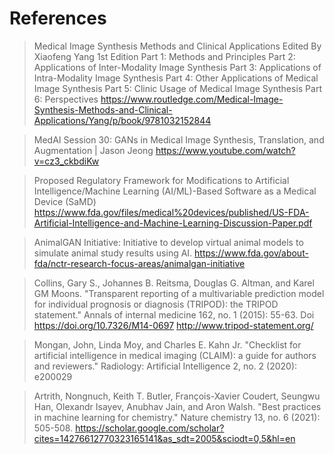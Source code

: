 # References 

> Medical Image Synthesis
Methods and Clinical Applications
Edited By Xiaofeng Yang
1st Edition
Part 1: Methods and Principles
Part 2: Applications of Inter-Modality Image Synthesis 
Part 3: Applications of Intra-Modality Image Synthesis 
Part 4: Other Applications of Medical Image Synthesis 
Part 5: Clinic Usage of Medical Image Synthesis 
Part 6: Perspectives 
https://www.routledge.com/Medical-Image-Synthesis-Methods-and-Clinical-Applications/Yang/p/book/9781032152844


> MedAI Session 30: GANs in Medical Image Synthesis, Translation, and Augmentation | Jason Jeong
https://www.youtube.com/watch?v=cz3_ckbdiKw 

> Proposed Regulatory Framework for Modifications to Artificial
Intelligence/Machine Learning (AI/ML)-Based Software as a Medical Device
(SaMD) 
https://www.fda.gov/files/medical%20devices/published/US-FDA-Artificial-Intelligence-and-Machine-Learning-Discussion-Paper.pdf 

>  AnimalGAN Initiative: Initiative to develop virtual animal models to simulate animal study results using AI.
https://www.fda.gov/about-fda/nctr-research-focus-areas/animalgan-initiative


> Collins, Gary S., Johannes B. Reitsma, Douglas G. Altman, and Karel GM Moons. "Transparent reporting of a multivariable prediction model for individual prognosis or diagnosis (TRIPOD): the TRIPOD statement." Annals of internal medicine 162, no. 1 (2015): 55-63. Doi https://doi.org/10.7326/M14-0697 http://www.tripod-statement.org/

> Mongan, John, Linda Moy, and Charles E. Kahn Jr. "Checklist for artificial intelligence in medical imaging (CLAIM): a guide for authors and reviewers." Radiology: Artificial Intelligence 2, no. 2 (2020): e200029

> Artrith, Nongnuch, Keith T. Butler, François-Xavier Coudert, Seungwu Han, Olexandr Isayev, Anubhav Jain, and Aron Walsh. "Best practices in machine learning for chemistry." Nature chemistry 13, no. 6 (2021): 505-508. https://scholar.google.com/scholar?cites=14276612770323165141&as_sdt=2005&sciodt=0,5&hl=en 



